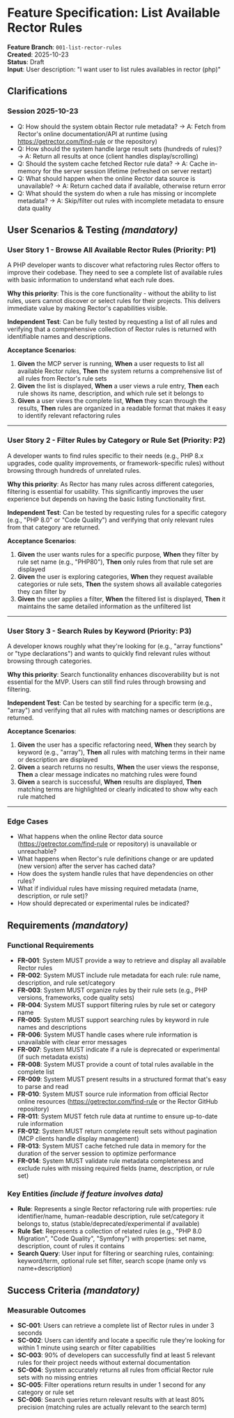 # Feature Specification: List Available Rector Rules

**Feature Branch**: `001-list-rector-rules`  
**Created**: 2025-10-23  
**Status**: Draft  
**Input**: User description: "I want user to list rules availables in rector (php)"

## Clarifications

### Session 2025-10-23

- Q: How should the system obtain Rector rule metadata? → A: Fetch from Rector's online documentation/API at runtime (using https://getrector.com/find-rule or the repository)
- Q: How should the system handle large result sets (hundreds of rules)? → A: Return all results at once (client handles display/scrolling)
- Q: Should the system cache fetched Rector rule data? → A: Cache in-memory for the server session lifetime (refreshed on server restart)
- Q: What should happen when the online Rector data source is unavailable? → A: Return cached data if available, otherwise return error
- Q: What should the system do when a rule has missing or incomplete metadata? → A: Skip/filter out rules with incomplete metadata to ensure data quality

## User Scenarios & Testing *(mandatory)*

### User Story 1 - Browse All Available Rector Rules (Priority: P1)

A PHP developer wants to discover what refactoring rules Rector offers to improve their codebase. They need to see a complete list of available rules with basic information to understand what each rule does.

**Why this priority**: This is the core functionality - without the ability to list rules, users cannot discover or select rules for their projects. This delivers immediate value by making Rector's capabilities visible.

**Independent Test**: Can be fully tested by requesting a list of all rules and verifying that a comprehensive collection of Rector rules is returned with identifiable names and descriptions.

**Acceptance Scenarios**:

1. **Given** the MCP server is running, **When** a user requests to list all available Rector rules, **Then** the system returns a comprehensive list of all rules from Rector's rule sets
2. **Given** the list is displayed, **When** a user views a rule entry, **Then** each rule shows its name, description, and which rule set it belongs to
3. **Given** a user views the complete list, **When** they scan through the results, **Then** rules are organized in a readable format that makes it easy to identify relevant refactoring rules

---

### User Story 2 - Filter Rules by Category or Rule Set (Priority: P2)

A developer wants to find rules specific to their needs (e.g., PHP 8.x upgrades, code quality improvements, or framework-specific rules) without browsing through hundreds of unrelated rules.

**Why this priority**: As Rector has many rules across different categories, filtering is essential for usability. This significantly improves the user experience but depends on having the basic listing functionality first.

**Independent Test**: Can be tested by requesting rules for a specific category (e.g., "PHP 8.0" or "Code Quality") and verifying that only relevant rules from that category are returned.

**Acceptance Scenarios**:

1. **Given** the user wants rules for a specific purpose, **When** they filter by rule set name (e.g., "PHP80"), **Then** only rules from that rule set are displayed
2. **Given** the user is exploring categories, **When** they request available categories or rule sets, **Then** the system shows all available categories they can filter by
3. **Given** the user applies a filter, **When** the filtered list is displayed, **Then** it maintains the same detailed information as the unfiltered list

---

### User Story 3 - Search Rules by Keyword (Priority: P3)

A developer knows roughly what they're looking for (e.g., "array functions" or "type declarations") and wants to quickly find relevant rules without browsing through categories.

**Why this priority**: Search functionality enhances discoverability but is not essential for the MVP. Users can still find rules through browsing and filtering.

**Independent Test**: Can be tested by searching for a specific term (e.g., "array") and verifying that all rules with matching names or descriptions are returned.

**Acceptance Scenarios**:

1. **Given** the user has a specific refactoring need, **When** they search by keyword (e.g., "array"), **Then** all rules with matching terms in their name or description are displayed
2. **Given** a search returns no results, **When** the user views the response, **Then** a clear message indicates no matching rules were found
3. **Given** a search is successful, **When** results are displayed, **Then** matching terms are highlighted or clearly indicated to show why each rule matched

---

### Edge Cases

- What happens when the online Rector data source (https://getrector.com/find-rule or repository) is unavailable or unreachable?
- What happens when Rector's rule definitions change or are updated (new version) after the server has cached data?
- How does the system handle rules that have dependencies on other rules?
- What if individual rules have missing required metadata (name, description, or rule set)?
- How should deprecated or experimental rules be indicated?

## Requirements *(mandatory)*

### Functional Requirements

- **FR-001**: System MUST provide a way to retrieve and display all available Rector rules
- **FR-002**: System MUST include rule metadata for each rule: rule name, description, and rule set/category
- **FR-003**: System MUST organize rules by their rule sets (e.g., PHP versions, frameworks, code quality sets)
- **FR-004**: System MUST support filtering rules by rule set or category name
- **FR-005**: System MUST support searching rules by keyword in rule names and descriptions
- **FR-006**: System MUST handle cases where rule information is unavailable with clear error messages
- **FR-007**: System MUST indicate if a rule is deprecated or experimental (if such metadata exists)
- **FR-008**: System MUST provide a count of total rules available in the complete list
- **FR-009**: System MUST present results in a structured format that's easy to parse and read
- **FR-010**: System MUST source rule information from official Rector online resources (https://getrector.com/find-rule or the Rector GitHub repository)
- **FR-011**: System MUST fetch rule data at runtime to ensure up-to-date rule information
- **FR-012**: System MUST return complete result sets without pagination (MCP clients handle display management)
- **FR-013**: System MUST cache fetched rule data in memory for the duration of the server session to optimize performance
- **FR-014**: System MUST validate rule metadata completeness and exclude rules with missing required fields (name, description, or rule set)

### Key Entities *(include if feature involves data)*

- **Rule**: Represents a single Rector refactoring rule with properties: rule identifier/name, human-readable description, rule set/category it belongs to, status (stable/deprecated/experimental if available)
- **Rule Set**: Represents a collection of related rules (e.g., "PHP 8.0 Migration", "Code Quality", "Symfony") with properties: set name, description, count of rules it contains
- **Search Query**: User input for filtering or searching rules, containing: keyword/term, optional rule set filter, search scope (name only vs name+description)

## Success Criteria *(mandatory)*

### Measurable Outcomes

- **SC-001**: Users can retrieve a complete list of Rector rules in under 3 seconds
- **SC-002**: Users can identify and locate a specific rule they're looking for within 1 minute using search or filter capabilities
- **SC-003**: 90% of developers can successfully find at least 5 relevant rules for their project needs without external documentation
- **SC-004**: System accurately returns all rules from official Rector rule sets with no missing entries
- **SC-005**: Filter operations return results in under 1 second for any category or rule set
- **SC-006**: Search queries return relevant results with at least 80% precision (matching rules are actually relevant to the search term)
